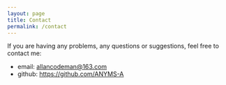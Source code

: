 ```yaml
---
layout: page
title: Contact
permalink: /contact
---
```


If you are having any problems, any questions or suggestions, feel free to contact me:

- email: allancodeman@163.com
- github: https://github.com/ANYMS-A

